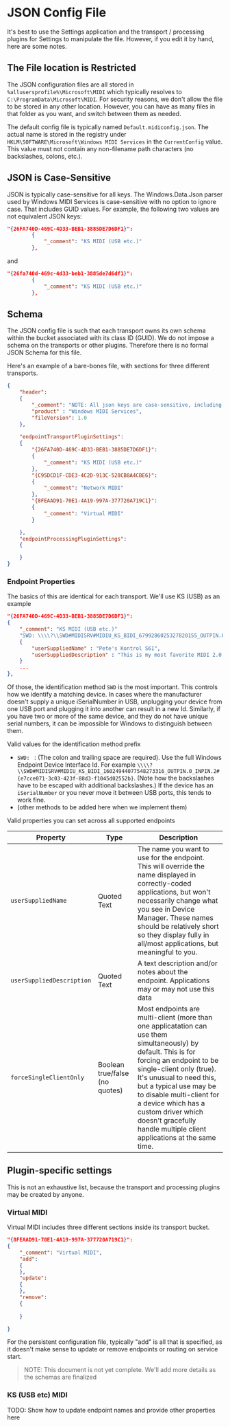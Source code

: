 # JSON Config File

It's best to use the Settings application and the transport / processing plugins for Settings to manipulate the file. However, if you edit it by hand, here are some notes.

## The File location is Restricted

The JSON configuration files are all stored in `%allusersprofile%\Microsoft\MIDI` which typically resolves to `C:\ProgramData\Microsoft\MIDI`. For security reasons, we don't allow the file to be stored in any other location. However, you can have as many files in that folder as you want, and switch between them as needed.

The default config file is typically named `Default.midiconfig.json`. The actual name is stored in the registry under `HKLM\SOFTWARE\Microsoft\Windows MIDI Services` in the `CurrentConfig` value. This value must not contain any non-filename path characters (no backslashes, colons, etc.).

## JSON is Case-Sensitive

JSON is typically case-sensitive for all keys. The Windows.Data.Json parser used by Windows MIDI Services is case-sensitive with no option to ignore case. That includes GUID values. For example, the following two values are not equivalent JSON keys:

```json
"{26FA740D-469C-4D33-BEB1-3885DE7D6DF1}":
        {
            "_comment": "KS MIDI (USB etc.)"
        },
```
and
```json
"{26fa740d-469c-4d33-beb1-3885de7d6df1}":
        {
            "_comment": "KS MIDI (USB etc.)"
        },
```

## Schema

The JSON config file is such that each transport owns its own schema within the bucket associated with its class ID (GUID). We do not impose a schema on the transports or other plugins. Therefore there is no formal JSON Schema for this file. 

Here's an example of a bare-bones file, with sections for three different transports.

```json
{
    "header":
    {
        "_comment": "NOTE: All json keys are case-sensitive, including GUIDs.",
        "product" : "Windows MIDI Services",
        "fileVersion": 1.0
    },
    
    "endpointTransportPluginSettings":
    {
        "{26FA740D-469C-4D33-BEB1-3885DE7D6DF1}":
        {
            "_comment": "KS MIDI (USB etc.)"
        },
        "{C95DCD1F-CDE3-4C2D-913C-528CB8A4CBE6}":
        {
            "_comment": "Network MIDI"
        },
        "{8FEAAD91-70E1-4A19-997A-377720A719C1}":
        {
            "_comment": "Virtual MIDI"
        }

    },
    "endpointProcessingPluginSettings":
    {

    }
}
```

### Endpoint Properties

The basics of this are identical for each transport. We'll use KS (USB) as an example

```json
"{26FA740D-469C-4D33-BEB1-3885DE7D6DF1}":
{
    "_comment": "KS MIDI (USB etc.)"
    "SWD: \\\\?\\SWD#MIDISRV#MIDIU_KS_BIDI_6799286025327820155_OUTPIN.0_INPIN.2#{e7cce071-3c03-423f-88d3-f1045d02552b}":
    {
        "userSuppliedName" : "Pete's Kontrol S61",
        "userSuppliedDescription" : "This is my most favorite MIDI 2.0 controller in the whole world!"
    }
    ...
},
```

Of those, the identification method `SWD` is the most important. This controls how we identify a matching device. In cases where the manufacturer doesn't supply a unique iSerialNumber in USB, unplugging your device from one USB port and plugging it into another can result in a new Id. Similarly, if you have two or more of the same device, and they do not have unique serial numbers, it can be impossible for Windows to distinguish between them.

Valid values for the identification method prefix

- `SWD: ` : (The colon and trailing space are required). Use the full Windows Endpoint Device Interface Id. For example `\\\\?\\SWD#MIDISRV#MIDIU_KS_BIDI_16024944077548273316_OUTPIN.0_INPIN.2#{e7cce071-3c03-423f-88d3-f1045d02552b}`. (Note how the backslashes have to be escaped with additional backslashes.) If the device has an `iSerialNumber` or you never move it between USB ports, this tends to work fine.
- (other methods to be added here when we implement them)

Valid properties you can set across all supported endpoints

| Property | Type | Description |
| -------- | ---- | ----------- |
| `userSuppliedName` | Quoted Text | The name you want to use for the endpoint. This will override the name displayed in correctly-coded applications, but won't necessarily change what you see in Device Manager. These names should be relatively short so they display fully in all/most applications, but meaningful to you. |
| `userSuppliedDescription` | Quoted Text | A text description and/or notes about the endpoint. Applications may or may not use this data |
| `forceSingleClientOnly` | Boolean true/false (no quotes) | Most endpoints are multi-client (more than one applicatation can use them simultaneously) by default. This is for forcing an endpoint to be single-client only (true). It's unusual to need this, but a typical use may be to disable multi-client for a device which has a custom driver which doesn't gracefully handle multiple client applications at the same time. |

## Plugin-specific settings

This is not an exhaustive list, because the transport and processing plugins may be created by anyone.

### Virtual MIDI 

Virtual MIDI includes three different sections inside its transport bucket.

```json
"{8FEAAD91-70E1-4A19-997A-377720A719C1}":
{
    "_comment": "Virtual MIDI",
    "add":
    {
    },
    "update":
    {
    },
    "remove":
    {
       
    }

}
```

For the persistent configuration file, typically "add" is all that is specified, as it doesn't make sense to update or remove endpoints or routing on service start.

> NOTE: This document is not yet complete. We'll add more details as the schemas are finalized

### KS (USB etc) MIDI

TODO: Show how to update endpoint names and provide other properties here

